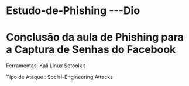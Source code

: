 # Estudo-de-Phishing ---Dio

# Conclusão da aula de Phishing para a Captura de Senhas do Facebook

Ferramentas:
Kali Linux 
Setoolkit

Tipo de Ataque : Social-Engineering Attacks

